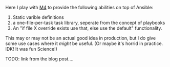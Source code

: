 Here I play with [M4](https://www.gnu.org/software/m4/manual/m4.html) to provide the following abilities on top of Ansible:

  1. Static varible definitions
  2. a one-file-per-task task library, seperate from the concept of playbooks
  3. An "if file X override exists use that, else use the default" functionality.

This may or may not be an actual good idea in production, but I do give some use cases where it _might_ be useful. (Or maybe it's horrid in practice. IDK! It was fun Science!)


TODO: link from the blog post....
